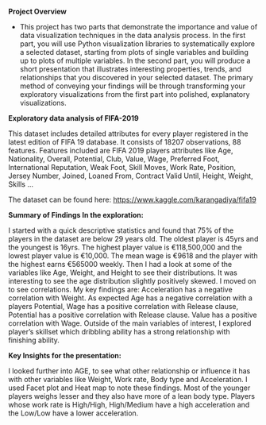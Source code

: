 ﻿**Project Overview**

- This project has two parts that demonstrate the importance and value of data visualization techniques in the data analysis process. In the first part, you will use Python visualization libraries to systematically explore a selected dataset, starting from plots of single variables and building up to plots of multiple variables. In the second part, you will produce a short presentation that illustrates interesting properties, trends, and relationships that you discovered in your selected dataset. The primary method of conveying your findings will be through transforming your exploratory visualizations from the first part into polished, explanatory visualizations.

**Exploratory data analysis of FIFA-2019**

This dataset includes detailed attributes for every player registered in the latest edition of FIFA 19 database. It consists of 18207 observations, 88 features. Features included are FIFA 2019 players attributes like Age, Nationality, Overall, Potential, Club, Value, Wage, Preferred Foot, International Reputation, Weak Foot, Skill Moves, Work Rate, Position, Jersey Number, Joined, Loaned From, Contract Valid Until, Height, Weight, Skills …

The dataset can be found here: https://www.kaggle.com/karangadiya/fifa19

**Summary of Findings In the exploration:**

I started with a quick descriptive statistics and found that 75% of the players in the dataset are below 29 years old. The oldest player is 45yrs and the youngest is 16yrs. The highest player value is €118,500,000 and the lowest player value is €10,000. The mean wage is €9618 and the player with the highest earns €565000 weekly. Then I had a look at some of the variables like Age, Weight, and Height to see their distributions. It was interesting to see the age distribution slightly positively skewed.
I moved on to see correlations. My key findings are: Acceleration has a negative correlation with Weight. As expected Age has a negative correlation with a players Potential, Wage has a positive correlation with Release clause, Potential has a positive correlation with Release clause. Value has a positive correlation with Wage. Outside of the main variables of interest, I explored player’s skillset which dribbling ability has a strong relationship with finishing ability.

**Key Insights for the presentation:**

I looked further into AGE, to see what other relationship or influence it has with other variables like Weight, Work rate, Body type and Acceleration. I used Facet plot and Heat map to note these findings. Most of the younger players weighs lesser and they also have more of a lean body type. Players whose work rate is High/High, High/Medium have a high acceleration and the Low/Low have a lower acceleration.
